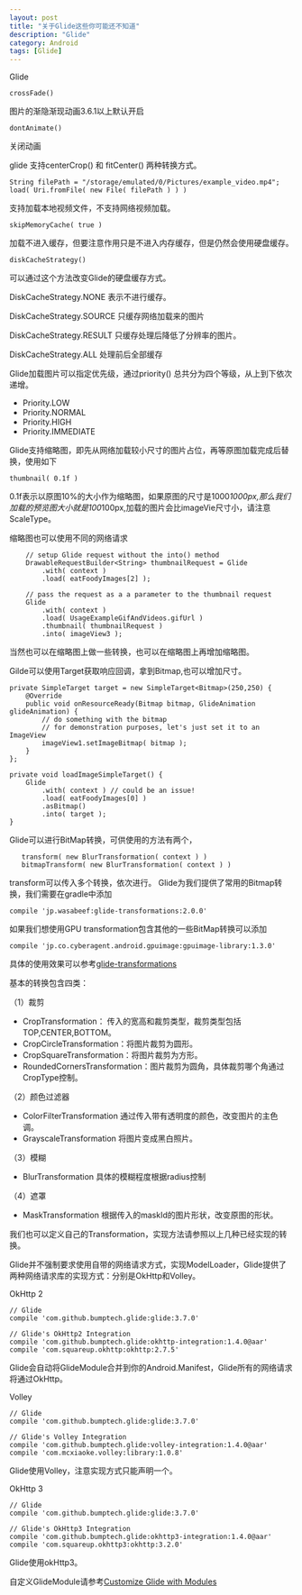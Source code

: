 ```yaml
---
layout: post
title: "关于Glide这些你可能还不知道"
description: "Glide"
category: Android
tags: [Glide]
---
```


Glide

	crossFade()	
图片的渐隐渐现动画3.6.1以上默认开启

	dontAnimate()
关闭动画

glide
支持centerCrop() 和 fitCenter() 两种转换方式。

	String filePath = "/storage/emulated/0/Pictures/example_video.mp4";
	load( Uri.fromFile( new File( filePath ) ) )
支持加载本地视频文件，不支持网络视频加载。

	skipMemoryCache( true )
加载不进入缓存，但要注意作用只是不进入内存缓存，但是仍然会使用硬盘缓存。

	diskCacheStrategy()
可以通过这个方法改变Glide的硬盘缓存方式。

DiskCacheStrategy.NONE 表示不进行缓存。

DiskCacheStrategy.SOURCE 只缓存网络加载来的图片

DiskCacheStrategy.RESULT 只缓存处理后降低了分辨率的图片。

DiskCacheStrategy.ALL 处理前后全部缓存

Glide加载图片可以指定优先级，通过priority()
总共分为四个等级，从上到下依次递增。

+ Priority.LOW
+ Priority.NORMAL
+ Priority.HIGH
+ Priority.IMMEDIATE

Glide支持缩略图，即先从网络加载较小尺寸的图片占位，再等原图加载完成后替换，使用如下

	thumbnail( 0.1f )

0.1f表示以原图10%的大小作为缩略图，如果原图的尺寸是1000*1000px,那么我们加载的预览图大小就是100*100px,加载的图片会比imageVie尺寸小，请注意ScaleType。

缩略图也可以使用不同的网络请求

	    // setup Glide request without the into() method
	    DrawableRequestBuilder<String> thumbnailRequest = Glide
	        .with( context )
	        .load( eatFoodyImages[2] );
	
	    // pass the request as a a parameter to the thumbnail request
	    Glide
	        .with( context )
	        .load( UsageExampleGifAndVideos.gifUrl )
	        .thumbnail( thumbnailRequest )
	        .into( imageView3 );

当然也可以在缩略图上做一些转换，也可以在缩略图上再增加缩略图。

Gilde可以使用Target获取响应回调，拿到Bitmap,也可以增加尺寸。

	private SimpleTarget target = new SimpleTarget<Bitmap>(250,250) {  
	    @Override
	    public void onResourceReady(Bitmap bitmap, GlideAnimation glideAnimation) {
	        // do something with the bitmap
	        // for demonstration purposes, let's just set it to an ImageView
	        imageView1.setImageBitmap( bitmap );
	    }
	};
	
	private void loadImageSimpleTarget() {  
	    Glide
	        .with( context ) // could be an issue!
	        .load( eatFoodyImages[0] )
	        .asBitmap()
	        .into( target );
	}

Glide可以进行BitMap转换，可供使用的方法有两个， 

	   transform( new BlurTransformation( context ) )
	   bitmapTransform( new BlurTransformation( context ) )
	   
transform可以传入多个转换，依次进行。
Glide为我们提供了常用的Bitmap转换，我们需要在gradle中添加

	compile 'jp.wasabeef:glide-transformations:2.0.0'

如果我们想使用GPU transformation包含其他的一些BitMap转换可以添加

	compile 'jp.co.cyberagent.android.gpuimage:gpuimage-library:1.3.0'

具体的使用效果可以参考[glide-transformations](https://github.com/wasabeef/glide-transformations)

基本的转换包含四类：

（1）裁剪

+ CropTransformation： 传入的宽高和裁剪类型，裁剪类型包括TOP,CENTER,BOTTOM。
+ CropCircleTransformation：将图片裁剪为圆形。
+ CropSquareTransformation：将图片裁剪为方形。
+ RoundedCornersTransformation：图片裁剪为圆角，具体裁剪哪个角通过CropType控制。

（2）颜色过滤器

+ ColorFilterTransformation 通过传入带有透明度的颜色，改变图片的主色调。
+ GrayscaleTransformation 将图片变成黑白照片。

（3）模糊

+ BlurTransformation 具体的模糊程度根据radius控制

（4）遮罩

+ MaskTransformation 根据传入的maskId的图片形状，改变原图的形状。

我们也可以定义自己的Transformation，实现方法请参照以上几种已经实现的转换。

Glide并不强制要求使用自带的网络请求方式，实现ModelLoader，Glide提供了两种网络请求库的实现方式：分别是OkHttp和Volley。

OkHttp 2

    // Glide
    compile 'com.github.bumptech.glide:glide:3.7.0'

    // Glide's OkHttp2 Integration 
    compile 'com.github.bumptech.glide:okhttp-integration:1.4.0@aar'
    compile 'com.squareup.okhttp:okhttp:2.7.5'

Glide会自动将GlideModule合并到你的Android.Manifest，Glide所有的网络请求将通过OkHttp。

Volley

    // Glide
    compile 'com.github.bumptech.glide:glide:3.7.0'

    // Glide's Volley Integration 
    compile 'com.github.bumptech.glide:volley-integration:1.4.0@aar'
    compile 'com.mcxiaoke.volley:library:1.0.8'
    
Glide使用Volley，注意实现方式只能声明一个。

OkHttp 3

    // Glide
    compile 'com.github.bumptech.glide:glide:3.7.0'

    // Glide's OkHttp3 Integration 
    compile 'com.github.bumptech.glide:okhttp3-integration:1.4.0@aar'
    compile 'com.squareup.okhttp3:okhttp:3.2.0'

Glide使用okHttp3。

自定义GlideModule请参考[Customize Glide with Modules](https://futurestud.io/blog/glide-customize-glide-with-modules)



















